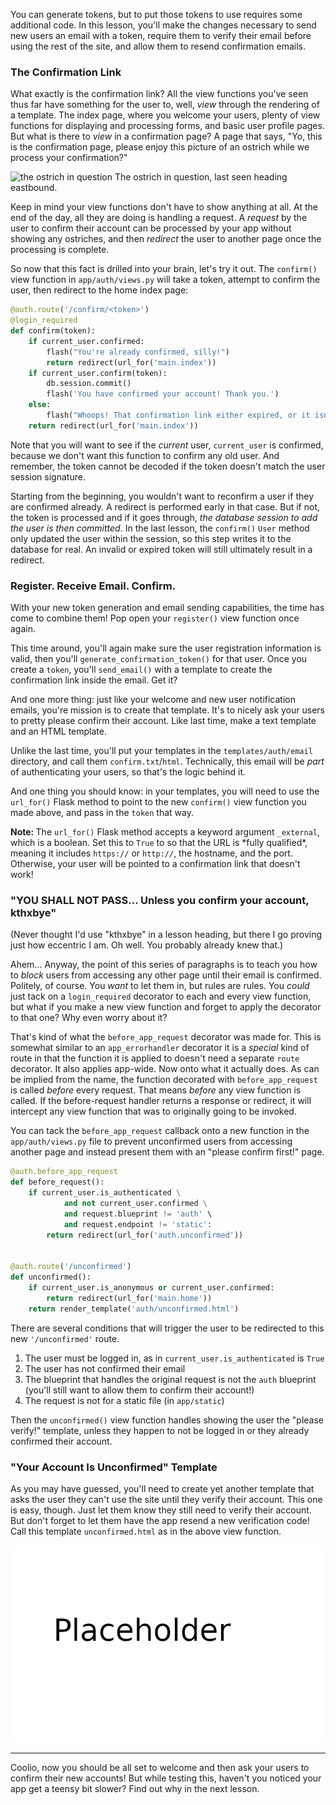 You can generate tokens, but to put those tokens to use requires some additional code. In this lesson, you'll make the changes necessary to send new users an email with a token, require them to verify their email before using the rest of the site, and allow them to resend confirmation emails.

### The Confirmation Link

What exactly is the confirmation link? All the view functions you've seen thus far have something for the user to, well, *view* through the rendering of a template. The index page, where you welcome your users, plenty of view functions for displaying and processing forms, and basic user profile pages. But what is there to *view* in a confirmation page? A page that says, "Yo, this is the confirmation page, please enjoy this picture of an ostrich while we process your confirmation?"

![the ostrich in question](https://images.unsplash.com/photo-1572810928169-1756f3f622fc?ixlib=rb-1.2.1&ixid=eyJhcHBfaWQiOjEyMDd9&auto=format&fit=crop&w=1350&q=80)
The ostrich in question, last seen heading eastbound.

Keep in mind your view functions don't have to show anything at all. At the end of the day, all they are doing is handling a request. A *request* by the user to confirm their account can be processed by your app without showing any ostriches, and then *redirect* the user to another page once the processing is complete.

So now that this fact is drilled into your brain, let's try it out. The `confirm()` view function in `app/auth/views.py` will take a token, attempt to confirm the user, then redirect to the home index page:

```python
@auth.route('/confirm/<token>')
@login_required
def confirm(token):
    if current_user.confirmed:
        flash("You're already confirmed, silly!")
        return redirect(url_for('main.index'))
    if current_user.confirm(token):
        db.session.commit()
        flash('You have confirmed your account! Thank you.')
    else:
        flash("Whoops! That confirmation link either expired, or it isn't valid.")
    return redirect(url_for('main.index'))
```

Note that you will want to see if the *current* user, `current_user` is confirmed, because we don't want this function to confirm any old user. And remember, the token cannot be decoded if the token doesn't match the user session signature.

Starting from the beginning, you wouldn't want to reconfirm a user if they are confirmed already. A redirect is performed early in that case. But if not, the token is processed and if it goes through, *the database session to add the user is then committed*. In the last lesson, the `confirm()` `User` method only updated the user within the session, so this step writes it to the database for real. An invalid or expired token will still ultimately result in a redirect.

### Register. Receive Email. Confirm.

With your new token generation and email sending capabilities, the time has come to combine them! Pop open your `register()` view function once again.

This time around, you'll again make sure the user registration information is valid, then you'll `generate_confirmation_token()` for that user. Once you create a `token`, you'll `send_email()` with a template to create the confirmation link inside the email. Get it?

And one more thing: just like your welcome and new user notification emails, you're mission is to create that template. It's to nicely ask your users to pretty please confirm their account. Like last time, make a text template and an HTML template.

Unlike the last time, you'll put your templates in the `templates/auth/email` directory, and call them `confirm.txt`/`html`. Technically, this email will be *part* of authenticating your users, so that's the logic behind it.

And one thing you should know: in your templates, you will need to use the `url_for()` Flask method to point to the new `confirm()` view function you made above, and pass in the `token` that way.

<div class="alert alert-warning" role="alert"><strong>Note: </strong>The <code>url_for()</code> Flask method accepts a keyword argument <code>_external</code>, which is a boolean. Set this to <code>True</code> to so that the URL is *fully qualified*, meaning it includes <code>https://</code> or <code>http://</code>, the hostname, and the port. Otherwise, your user will be pointed to a confirmation link that doesn't work!</div>

### "YOU SHALL NOT PASS... Unless you confirm your account, kthxbye"

(Never thought I'd use "kthxbye" in a lesson heading, but there I go proving just how eccentric I am. Oh well. You probably already knew that.)

Ahem... Anyway, the point of this series of paragraphs is to teach you how to *block* users from accessing any other page until their email is confirmed. Politely, of course. You *want* to let them in, but rules are rules. You *could* just tack on a `login_required` decorator to each and every view function, but what if you make a new view function and forget to apply the decorator to that one? Why even worry about it?

That's kind of what the `before_app_request` decorator was made for. This is somewhat similar to an `app_errorhandler` decorator it is a *special* kind of route in that the function it is applied to doesn't need a separate `route` decorator. It also applies app-wide. Now onto what it actually does. As can be implied from the name, the function decorated with `before_app_request` is called *before* every request. That means *before* any view function is called. If the before-request handler returns a response or redirect, it will intercept any view function that was to originally going to be invoked.

You can tack the `before_app_request` callback onto a new function in the `app/auth/views.py` file to prevent unconfirmed users from accessing another page and instead present them with an "please confirm first!" page.

```python
@auth.before_app_request
def before_request():
    if current_user.is_authenticated \
            and not current_user.confirmed \
            and request.blueprint != 'auth' \
            and request.endpoint != 'static':
        return redirect(url_for('auth.unconfirmed'))


@auth.route('/unconfirmed')
def unconfirmed():
    if current_user.is_anonymous or current_user.confirmed:
        return redirect(url_for('main.home'))
    return render_template('auth/unconfirmed.html')
```

There are several conditions that will trigger the user to be redirected to this new `'/unconfirmed'` route.

1. The user must be logged in, as in `current_user.is_authenticated` is `True`
2. The user has not confirmed their email
3. The blueprint that handles the original request is not the `auth` blueprint (you'll still want to allow them to confirm their account!)
4. The request is not for a static file (in `app/static`)

Then the `unconfirmed()` view function handles showing the user the "please verify!" template, unless they happen to not be logged in or they already confirmed their account.

### "Your Account Is Unconfirmed" Template

As you may have guessed, you'll need to create yet another template that asks the user they can't use the site until they verify their account. This one is easy, though. Just let them know they still need to verify their account. But don't forget to let them have the app resend a new verification code! Call this template `unconfirmed.html` as in the above view function.

![please confirm your account page](../images/placeholder.png)

___

Coolio, now you should be all set to welcome and then ask your users to confirm their new accounts! But while testing this, haven't you noticed your app get a teensy bit slower? Find out why in the next lesson.

